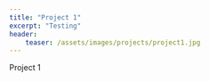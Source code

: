 ```yaml
---
title: "Project 1"
excerpt: "Testing"
header:
    teaser: /assets/images/projects/project1.jpg
---
```


Project 1